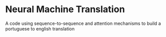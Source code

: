 # Neural Machine Translation

A code using sequence-to-sequence and attention mechanisms to build a portuguese to english translation

